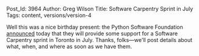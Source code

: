Post_Id: 3964
Author: Greg Wilson
Title: Software Carpentry Sprint in July
Tags: content, versions/version-4

<p>Well this was a nice birthday present: the Python Software Foundation <a href="http://pythonsprints.com/2011/01/25/sponsoring-software-carpentry-2011/">announced</a> today that they will provide some support for a Software Carpentry sprint in Toronto in July. Thanks, folks&mdash;we'll post details about what, when, and where as soon as we have them.</p>
